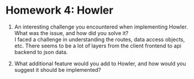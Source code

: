 # Homework 4: Howler

1. An interesting challenge you encountered when implementing Howler. What was the issue, and how did you solve it?  
I faced a challenge in understanding the routes, data access objects, etc. There seems to be a lot of layers from the client frontend to api backend to json data.

2. What additional feature would you add to Howler, and how would you suggest it should be implemented?  



